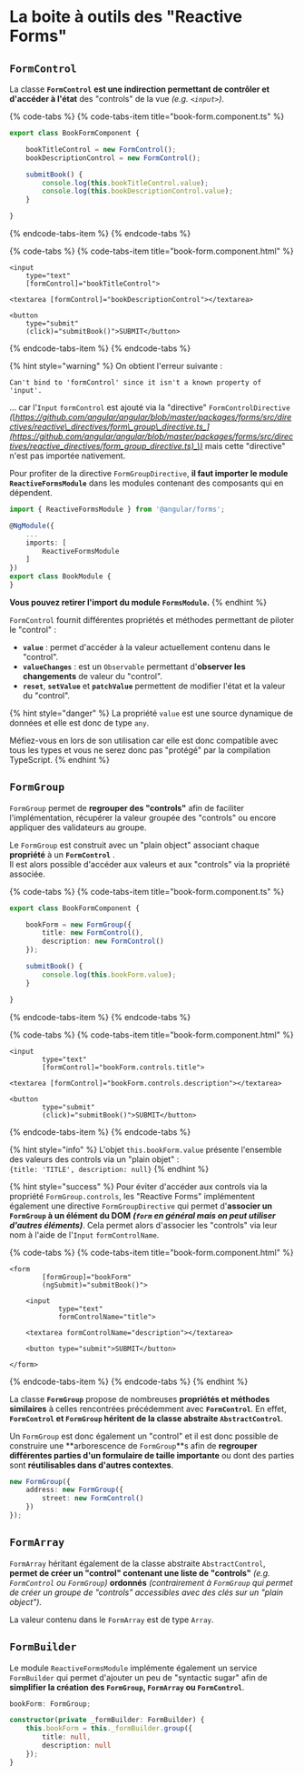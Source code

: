 # La boite à outils des "Reactive Forms"

## `FormControl`

La classe **`FormControl`** **est une indirection permettant de contrôler et d'accéder à l'état** des "controls" de la vue _\(e.g. `<input>`\)_.

{% code-tabs %}
{% code-tabs-item title="book-form.component.ts" %}
```typescript
export class BookFormComponent {

    bookTitleControl = new FormControl();
    bookDescriptionControl = new FormControl();

    submitBook() {
        console.log(this.bookTitleControl.value);
        console.log(this.bookDescriptionControl.value);
    }

}
```
{% endcode-tabs-item %}
{% endcode-tabs %}

{% code-tabs %}
{% code-tabs-item title="book-form.component.html" %}
```markup
<input
    type="text"
    [formControl]="bookTitleControl">

<textarea [formControl]="bookDescriptionControl"></textarea>

<button
    type="submit"
    (click)="submitBook()">SUBMIT</button>
```
{% endcode-tabs-item %}
{% endcode-tabs %}

{% hint style="warning" %}
On obtient l'erreur suivante :

`Can't bind to 'formControl' since it isn't a known property of 'input'.`

... car l'`Input` `formControl` est ajouté via la "directive" `FormControlDirective` _\(_[_https://github.com/angular/angular/blob/master/packages/forms/src/directives/reactive\_directives/form\_group\_directive.ts_](https://github.com/angular/angular/blob/master/packages/forms/src/directives/reactive_directives/form_group_directive.ts)_\)_ mais cette "directive" n'est pas importée nativement.

Pour profiter de la directive `FormGroupDirective`, **il faut importer le module `ReactiveFormsModule`** dans les modules contenant des composants qui en dépendent.

```typescript
import { ReactiveFormsModule } from '@angular/forms';

@NgModule({
    ...
    imports: [
        ReactiveFormsModule
    ]
})
export class BookModule {
}
```

**Vous pouvez retirer l'import du module `FormsModule`.**
{% endhint %}

 `FormControl` fournit différentes propriétés et méthodes permettant de piloter le "control" :

* **`value`** : permet d'accéder à la valeur actuellement contenu dans le "control".
* **`valueChanges`** : est un `Observable` permettant d'**observer les changements** de valeur du "control".
* **`reset`**, **`setValue`** et **`patchValue`** permettent de modifier l'état et la valeur du "control".

{% hint style="danger" %}
La propriété `value` est une source dynamique de données et elle est donc de type `any`.

Méfiez-vous en lors de son utilisation car elle est donc compatible avec tous les types et vous ne serez donc pas "protégé" par la compilation TypeScript.
{% endhint %}

## `FormGroup`

`FormGroup` permet de **regrouper des "controls"** afin de faciliter l'implémentation, récupérer la valeur groupée des "controls" ou encore appliquer des validateurs au groupe.

Le `FormGroup` est construit avec un "plain object" associant chaque **propriété** à un **`FormControl`** .  
Il est alors possible d'accéder aux valeurs et aux "controls" via la propriété associée.

{% code-tabs %}
{% code-tabs-item title="book-form.component.ts" %}
```typescript
export class BookFormComponent {

    bookForm = new FormGroup({
        title: new FormControl(),
        description: new FormControl()
    });

    submitBook() {
        console.log(this.bookForm.value);
    }

}
```
{% endcode-tabs-item %}
{% endcode-tabs %}

{% code-tabs %}
{% code-tabs-item title="book-form.component.html" %}
```markup
<input
        type="text"
        [formControl]="bookForm.controls.title">

<textarea [formControl]="bookForm.controls.description"></textarea>

<button
        type="submit"
        (click)="submitBook()">SUBMIT</button>
```
{% endcode-tabs-item %}
{% endcode-tabs %}

{% hint style="info" %}
L'objet `this.bookForm.value` présente l'ensemble des valeurs des controls via un "plain objet" :  
`{title: 'TITLE', description: null}`
{% endhint %}



{% hint style="success" %}
Pour éviter d'accéder aux controls via la propriété `FormGroup.controls`, les "Reactive Forms" implémentent également une directive `FormGroupDirective` qui permet d'**associer un `FormGroup` à un élément du DOM** _**\(`form` en général mais on peut utiliser d'autres éléments\)**_. Cela permet alors d'associer  les "controls" via leur nom à l'aide de l'`Input` `formControlName`. 

{% code-tabs %}
{% code-tabs-item title="book-form.component.html" %}
```markup
<form
        [formGroup]="bookForm"
        (ngSubmit)="submitBook()">

    <input
            type="text"
            formControlName="title">
            
    <textarea formControlName="description"></textarea>
    
    <button type="submit">SUBMIT</button>
    
</form>
```
{% endcode-tabs-item %}
{% endcode-tabs %}
{% endhint %}

La classe **`FormGroup`** propose de nombreuses **propriétés et méthodes similaires** à celles rencontrées précédemment avec **`FormControl`**. En effet, **`FormControl` et `FormGroup` héritent de la classe abstraite `AbstractControl`**.

Un `FormGroup` est donc également un "control" et il est donc possible de construire une **arborescence de `FormGroup`**s afin de **regrouper différentes parties d'un formulaire de taille importante** ou dont des parties sont **réutilisables dans d'autres contextes**.

```typescript
new FormGroup({
    address: new FormGroup({
        street: new FormControl()
    })
});
```

## `FormArray`

`FormArray` héritant également de la classe abstraite `AbstractControl`,  **permet de créer un "control" contenant une liste de "controls"** _\(e.g. `FormControl` ou `FormGroup`\)_ **ordonnés** _\(contrairement à `FormGroup` qui permet de créer un groupe de "controls" accessibles avec des clés sur un "plain object"\)._

La valeur contenu dans le `FormArray` est de type `Array`.

## `FormBuilder`

Le module `ReactiveFormsModule` implémente également un service `FormBuilder` qui permet d'ajouter un peu de "syntactic sugar" afin de **simplifier la création des `FormGroup`, `FormArray` ou `FormControl`**.

```typescript
bookForm: FormGroup;

constructor(private _formBuilder: FormBuilder) {
    this.bookForm = this._formBuilder.group({
        title: null,
        description: null
    });
}
```

 

